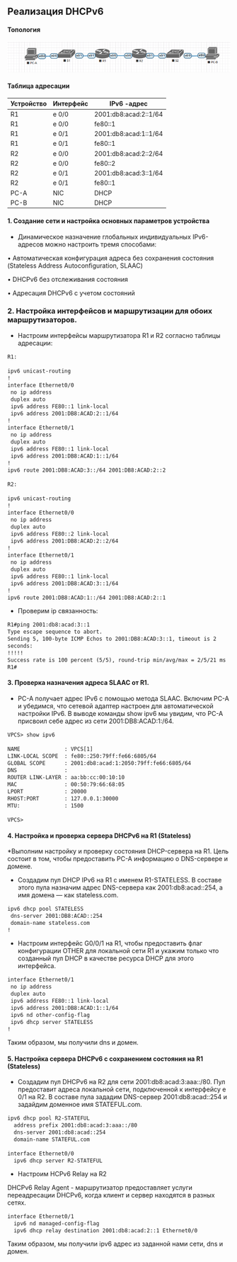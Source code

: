 
## Реализация DHCPv6 

#### Топология

![](DHCPv6.png)

#### Таблица адресации

| Устройство  | Интерфейс   | IPv6  -адрес          |
|-------------|-------------|-----------------------|
| R1          | e 0/0       | 2001:db8:acad:2::1/64 | 
| R1          | e 0/0       | fe80::1               | 
| R1          | e 0/1       | 2001:db8:acad:1::1/64 | 
| R1          | e 0/1       | fe80::1               | 
| R2          | e 0/0       | 2001:db8:acad:2::2/64 | 
| R2          | e 0/0       | fe80::2               | 
| R2          | e 0/1       | 2001:db8:acad:3::1/64 | 
| R2          | e 0/1       | fe80::1               | 
|PC-A         | NIC         | DHCP                  | 
|PC-B         | NIC         | DHCP                  | 


#### 1. Создание сети и настройка основных параметров устройства

* Динамическое назначение глобальных индивидуальных IPv6-адресов можно настроить тремя способами:

•	Автоматическая конфигурация адреса без сохранения состояния (Stateless Address Autoconfiguration, SLAAC)

•	DHCPv6 без отслеживания состояния

•	Адресация DHCPv6 с учетом состояний

### 2. Настройка интерфейсов и маршрутизации для обоих маршрутизаторов.

* Настроим интерфейсы маршрутизатора R1 и R2 согласно таблицы адресации:

```
R1:

ipv6 unicast-routing
!
interface Ethernet0/0
 no ip address
 duplex auto
 ipv6 address FE80::1 link-local
 ipv6 address 2001:DB8:ACAD:2::1/64
!
interface Ethernet0/1
 no ip address
 duplex auto
 ipv6 address FE80::1 link-local
 ipv6 address 2001:DB8:ACAD:1::1/64
!
ipv6 route 2001:DB8:ACAD:3::/64 2001:DB8:ACAD:2::2

R2:

ipv6 unicast-routing
!
interface Ethernet0/0
 no ip address
 duplex auto
 ipv6 address FE80::2 link-local
 ipv6 address 2001:DB8:ACAD:2::2/64
!
interface Ethernet0/1
 no ip address
 duplex auto
 ipv6 address FE80::1 link-local
 ipv6 address 2001:DB8:ACAD:3::1/64
!
ipv6 route 2001:DB8:ACAD:1::/64 2001:DB8:ACAD:2::1
```

* Проверим ip связанность:

```
R1#ping 2001:db8:acad:3::1
Type escape sequence to abort.
Sending 5, 100-byte ICMP Echos to 2001:DB8:ACAD:3::1, timeout is 2 seconds:
!!!!!
Success rate is 100 percent (5/5), round-trip min/avg/max = 2/5/21 ms
R1#
```

#### 3. Проверка назначения адреса SLAAC от R1.


* PC-A получает адрес IPv6 с помощью метода SLAAC. Включим PC-A и убедимся, что сетевой адаптер настроен для автоматической настройки IPv6. В выводе команды show ipv6 мы увидим, что PC-A присвоил себе адрес из сети 2001:DB8:ACAD:1:/64.

```
VPCS> show ipv6    

NAME              : VPCS[1]
LINK-LOCAL SCOPE  : fe80::250:79ff:fe66:6805/64
GLOBAL SCOPE      : 2001:db8:acad:1:2050:79ff:fe66:6805/64
DNS               : 
ROUTER LINK-LAYER : aa:bb:cc:00:10:10
MAC               : 00:50:79:66:68:05
LPORT             : 20000
RHOST:PORT        : 127.0.0.1:30000
MTU:              : 1500

VPCS> 

 ```
                                    
 #### 4. Настройка и проверка сервера DHCPv6 на R1 (Stateless)
 
 *Выполним настройку и проверку состояния DHCP-сервера на R1. Цель состоит в том, чтобы предоставить PC-A информацию о DNS-сервере и домене.

* Создадим пул DHCP IPv6 на R1 с именем R1-STATELESS. В составе этого пула назначим адрес DNS-сервера как 2001:db8:acad::254, а имя домена — как stateless.com.

```
ipv6 dhcp pool STATELESS
 dns-server 2001:DB8:ACAD::254
 domain-name stateless.com
!
```

* Настроим интерфейс G0/0/1 на R1, чтобы предоставить флаг конфигурации OTHER для локальной сети R1 и укажим только что созданный пул DHCP в качестве ресурса DHCP для этого интерфейса.

```
interface Ethernet0/1
 no ip address
 duplex auto
 ipv6 address FE80::1 link-local
 ipv6 address 2001:DB8:ACAD:1::1/64
 ipv6 nd other-config-flag
 ipv6 dhcp server STATELESS
!  
```

Таким образом, мы получили dns и домен.

#### 5. Настройка сервера DHCPv6 с сохранением состояния на R1 (Stateless)

* Создадим пул DHCPv6 на R2 для сети 2001:db8:acad:3:aaa::/80. Пул предоставит адреса локальной сети, подключенной к интерфейсу   e 0/1 на R2. В составе пула зададим DNS-сервер 2001:db8:acad::254 и задайдим доменное имя STATEFUL.com.

```
ipv6 dhcp pool R2-STATEFUL
  address prefix 2001:db8:acad:3:aaa::/80
  dns-server 2001:db8:acad::254
  domain-name STATEFUL.com

interface Ethernet0/0
  ipv6 dhcp server R2-STATEFUL
```

* Настроим HCPv6 Relay на R2

DHCPv6 Relay Agent - маршрутизатор предоставляет услуги переадресации DHCPv6, когда клиент и сервер находятся в разных сетях.

```
interface Ethernet0/1
  ipv6 nd managed-config-flag
  ipv6 dhcp relay destination 2001:db8:acad:2::1 Ethernet0/0
```

Таким образом, мы получили ipv6 адрес из заданной нами сети, dns и домен.
